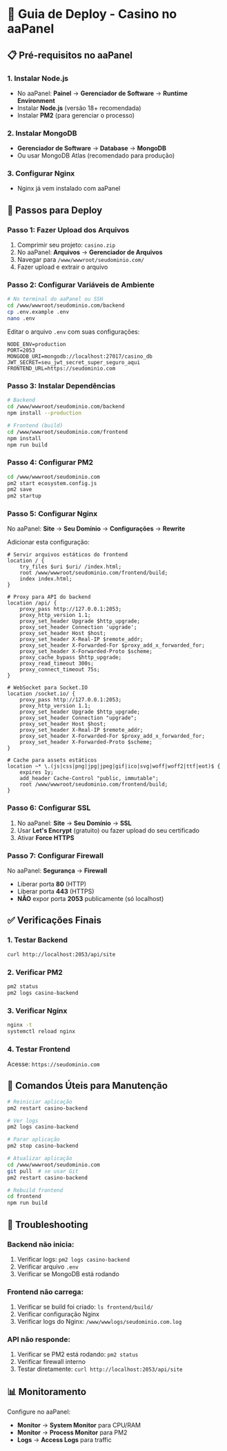 # 🚀 Guia de Deploy - Casino no aaPanel

## 📋 Pré-requisitos no aaPanel

### 1. Instalar Node.js
- No aaPanel: **Painel** → **Gerenciador de Software** → **Runtime Environment**
- Instalar **Node.js** (versão 18+ recomendada)
- Instalar **PM2** (para gerenciar o processo)

### 2. Instalar MongoDB
- **Gerenciador de Software** → **Database** → **MongoDB**
- Ou usar MongoDB Atlas (recomendado para produção)

### 3. Configurar Nginx
- Nginx já vem instalado com aaPanel

## 🔧 Passos para Deploy

### Passo 1: Fazer Upload dos Arquivos
1. Comprimir seu projeto: `casino.zip`
2. No aaPanel: **Arquivos** → **Gerenciador de Arquivos**
3. Navegar para `/www/wwwroot/seudominio.com/`
4. Fazer upload e extrair o arquivo

### Passo 2: Configurar Variáveis de Ambiente
```bash
# No terminal do aaPanel ou SSH
cd /www/wwwroot/seudominio.com/backend
cp .env.example .env
nano .env
```

Editar o arquivo `.env` com suas configurações:
```env
NODE_ENV=production
PORT=2053
MONGODB_URI=mongodb://localhost:27017/casino_db
JWT_SECRET=seu_jwt_secret_super_seguro_aqui
FRONTEND_URL=https://seudominio.com
```

### Passo 3: Instalar Dependências
```bash
# Backend
cd /www/wwwroot/seudominio.com/backend
npm install --production

# Frontend (build)
cd /www/wwwroot/seudominio.com/frontend
npm install
npm run build
```

### Passo 4: Configurar PM2
```bash
cd /www/wwwroot/seudominio.com
pm2 start ecosystem.config.js
pm2 save
pm2 startup
```

### Passo 5: Configurar Nginx

No aaPanel: **Site** → **Seu Domínio** → **Configurações** → **Rewrite**

Adicionar esta configuração:

```nginx
# Servir arquivos estáticos do frontend
location / {
    try_files $uri $uri/ /index.html;
    root /www/wwwroot/seudominio.com/frontend/build;
    index index.html;
}

# Proxy para API do backend
location /api/ {
    proxy_pass http://127.0.0.1:2053;
    proxy_http_version 1.1;
    proxy_set_header Upgrade $http_upgrade;
    proxy_set_header Connection 'upgrade';
    proxy_set_header Host $host;
    proxy_set_header X-Real-IP $remote_addr;
    proxy_set_header X-Forwarded-For $proxy_add_x_forwarded_for;
    proxy_set_header X-Forwarded-Proto $scheme;
    proxy_cache_bypass $http_upgrade;
    proxy_read_timeout 300s;
    proxy_connect_timeout 75s;
}

# WebSocket para Socket.IO
location /socket.io/ {
    proxy_pass http://127.0.0.1:2053;
    proxy_http_version 1.1;
    proxy_set_header Upgrade $http_upgrade;
    proxy_set_header Connection "upgrade";
    proxy_set_header Host $host;
    proxy_set_header X-Real-IP $remote_addr;
    proxy_set_header X-Forwarded-For $proxy_add_x_forwarded_for;
    proxy_set_header X-Forwarded-Proto $scheme;
}

# Cache para assets estáticos
location ~* \.(js|css|png|jpg|jpeg|gif|ico|svg|woff|woff2|ttf|eot)$ {
    expires 1y;
    add_header Cache-Control "public, immutable";
    root /www/wwwroot/seudominio.com/frontend/build;
}
```

### Passo 6: Configurar SSL
1. No aaPanel: **Site** → **Seu Domínio** → **SSL**
2. Usar **Let's Encrypt** (gratuito) ou fazer upload do seu certificado
3. Ativar **Force HTTPS**

### Passo 7: Configurar Firewall
No aaPanel: **Segurança** → **Firewall**
- Liberar porta **80** (HTTP)
- Liberar porta **443** (HTTPS)
- **NÃO** expor porta **2053** publicamente (só localhost)

## ✅ Verificações Finais

### 1. Testar Backend
```bash
curl http://localhost:2053/api/site
```

### 2. Verificar PM2
```bash
pm2 status
pm2 logs casino-backend
```

### 3. Verificar Nginx
```bash
nginx -t
systemctl reload nginx
```

### 4. Testar Frontend
Acesse: `https://seudominio.com`

## 🔄 Comandos Úteis para Manutenção

```bash
# Reiniciar aplicação
pm2 restart casino-backend

# Ver logs
pm2 logs casino-backend

# Parar aplicação
pm2 stop casino-backend

# Atualizar aplicação
cd /www/wwwroot/seudominio.com
git pull  # se usar Git
pm2 restart casino-backend

# Rebuild frontend
cd frontend
npm run build
```

## 🚨 Troubleshooting

### Backend não inicia:
1. Verificar logs: `pm2 logs casino-backend`
2. Verificar arquivo `.env`
3. Verificar se MongoDB está rodando

### Frontend não carrega:
1. Verificar se build foi criado: `ls frontend/build/`
2. Verificar configuração Nginx
3. Verificar logs do Nginx: `/www/wwwlogs/seudominio.com.log`

### API não responde:
1. Verificar se PM2 está rodando: `pm2 status`
2. Verificar firewall interno
3. Testar diretamente: `curl http://localhost:2053/api/site`

## 📊 Monitoramento

Configure no aaPanel:
- **Monitor** → **System Monitor** para CPU/RAM
- **Monitor** → **Process Monitor** para PM2
- **Logs** → **Access Logs** para traffic
